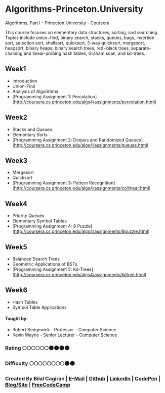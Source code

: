 # Algorithms-Princeton.University
Algorithms, Part I - Princeton.University - Coursera

This course focuses on elementary data structures, sorting, and searching. Topics include union−find, binary search, stacks, queues, bags, insertion sort, selection sort, shellsort, quicksort, 3-way quicksort, mergesort, heapsort, binary heaps, binary search trees, red−black trees, separate-chaining and linear-probing hash tables, Graham scan, and kd-trees. 

## Week1
* Introduction
* Union-Find
* Analysis of Algorithms
* [Programming Assignment 1: Percolation] (http://coursera.cs.princeton.edu/algs4/assignments/percolation.html)

## Week2
* Stacks and Queues
* Elementary Sorts
* [Programming Assignment 2: Deques and Randomized Queues] (http://coursera.cs.princeton.edu/algs4/assignments/queues.html)

## Week3
* Mergesort
* Quicksort
* [Programming Assignment 3: Pattern Recognition] (http://coursera.cs.princeton.edu/algs4/assignments/collinear.html)

## Week4
* Priority Queues
* Elementary Symbol Tables
* [Programming Assignment 4: 8 Puzzle] (http://coursera.cs.princeton.edu/algs4/assignments/8puzzle.html)

## Week5
* Balanced Search Trees
* Geometric Applications of BSTs
* [Programming Assignment 5: Kd-Trees] (http://coursera.cs.princeton.edu/algs4/assignments/kdtree.html)

## Week6
* Hash Tables
* Symbol Table Applications

#### Taught by: 
* Robert Sedgewick - Professor - Computer Science
* Kevin Wayne - Senior Lecturer - Computer Science

### Rating     :full_moon::full_moon::full_moon::full_moon::full_moon::full_moon::new_moon::new_moon::new_moon::new_moon:
### Difficulty :full_moon::full_moon::full_moon::full_moon::full_moon::full_moon::full_moon::full_moon::new_moon::new_moon:

### Created By Bilal Cagiran | [E-Mail](mailto:bcagiran@hotmail.com) | [Github](https://github.com/extwiii/) | [LinkedIn](https://linkedin.com/in/bilalcagiran) | [CodePen](http://codepen.io/extwiii/) | [Blog/Site](http://bilalcagiran.com) | [FreeCodeCamp](https://www.freecodecamp.com/extwiii) 
